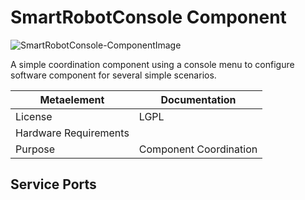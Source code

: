 <!--- This file is generated from the SmartRobotConsole.componentDocumentation model --->
<!--- do not modify this file manually as it will by automatically overwritten by the code generator, modify the model instead and re-generate this file --->

# SmartRobotConsole Component

![SmartRobotConsole-ComponentImage](model/SmartRobotConsoleComponentDefinition.jpg)

A simple coordination component using a console menu to configure software component for several simple scenarios.

| Metaelement | Documentation |
|-------------|---------------|
| License | LGPL |
| Hardware Requirements |  |
| Purpose | Component Coordination |



## Service Ports


